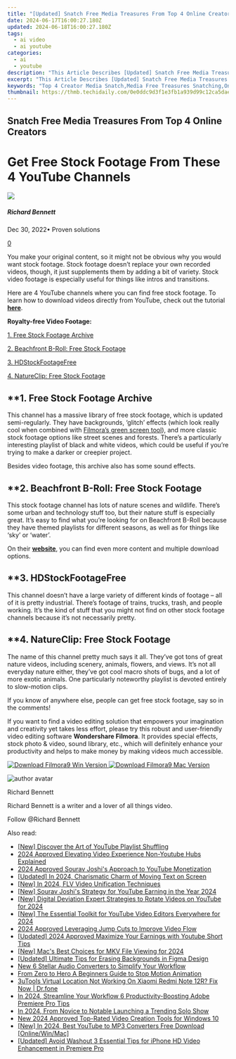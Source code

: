 ```yaml
---
title: "[Updated] Snatch Free Media Treasures From Top 4 Online Creators"
date: 2024-06-17T16:00:27.180Z
updated: 2024-06-18T16:00:27.180Z
tags:
  - ai video
  - ai youtube
categories:
  - ai
  - youtube
description: "This Article Describes [Updated] Snatch Free Media Treasures From Top 4 Online Creators"
excerpt: "This Article Describes [Updated] Snatch Free Media Treasures From Top 4 Online Creators"
keywords: "Top 4 Creator Media Snatch,Media Free Treasures Snatching,Online Snatched Media Treasures,Creative Media Top Treasure,Free Media Top Creators Snatch,Online Media Best Treasures,Creator's Top Snatched Media"
thumbnail: https://thmb.techidaily.com/0e0ddc9d3f1e3fb1a939d99c12ca5daee2fa294d073b52247b8e64f5288cf09f.jpg
---
```


## Snatch Free Media Treasures From Top 4 Online Creators

# Get Free Stock Footage From These 4 YouTube Channels

![](https://images.wondershare.com/filmora/article-images/richard-bennett.jpg)

##### Richard Bennett

 Dec 30, 2022• Proven solutions

[0](#commentsBoxSeoTemplate)

You make your original content, so it might not be obvious why you would want stock footage. Stock footage doesn’t replace your own recorded videos, though, it just supplements them by adding a bit of variety. Stock video footage is especially useful for things like intros and transitions.

Here are 4 YouTube channels where you can find free stock footage. To learn how to download videos directly from YouTube, check out the tutorial **[here](https://tools.techidaily.com/wondershare/filmora/download/)**.

**Royalty-free Video Footage:**

[1\. Free Stock Footage Archive](#freestockfootage)

[2\. Beachfront B-Roll: Free Stock Footage](#beachfront)

[3\. HDStockFootageFree](#hdstock)

[4\. NatureClip: Free Stock Footage](#natureclip)

## **1\. Free Stock Footage Archive

This channel has a massive library of free stock footage, which is updated semi-regularly. They have backgrounds, ‘glitch’ effects (which look really cool when combined with [Filmora’s green screen tool](https://tools.techidaily.com/wondershare/filmora/download/)), and more classic stock footage options like street scenes and forests. There’s a particularly interesting playlist of black and white videos, which could be useful if you’re trying to make a darker or creepier project.

Besides video footage, this archive also has some sound effects.

## **2\. Beachfront B-Roll: Free Stock Footage

This stock footage channel has lots of nature scenes and wildlife. There’s some urban and technology stuff too, but their nature stuff is especially great. It’s easy to find what you’re looking for on Beachfront B-Roll because they have themed playlists for different seasons, as well as for things like ‘sky’ or ‘water’.

On their **[website](http://www.beachfrontbroll.com/)**, you can find even more content and multiple download options.

## **3\. HDStockFootageFree

This channel doesn’t have a large variety of different kinds of footage – all of it is pretty industrial. There’s footage of trains, trucks, trash, and people working. It’s the kind of stuff that you might not find on other stock footage channels because it’s not necessarily pretty.

## **4\. NatureClip: Free Stock Footage

The name of this channel pretty much says it all. They’ve got tons of great nature videos, including scenery, animals, flowers, and views. It’s not all everyday nature either, they’ve got cool macro shots of bugs, and a lot of more exotic animals. One particularly noteworthy playlist is devoted entirely to slow-motion clips.

If you know of anywhere else, people can get free stock footage, say so in the comments!

If you want to find a video editing solution that empowers your imagination and creativity yet takes less effort, please try this robust and user-friendly video editing software **Wondershare Filmora**. It provides special effects, stock photo & video, sound library, etc., which will definitely enhance your productivity and helps to make money by making videos much accessible.

[![Download Filmora9 Win Version](https://images.wondershare.com/filmora/guide/download-btn-win.jpg) ](https://tools.techidaily.com/wondershare/filmora/download/) [![Download Filmora9 Mac Version](https://images.wondershare.com/filmora/guide/download-btn-mac.jpg) ](https://download.wondershare.com/filmora9-mac%5Ffull718.zip)

![author avatar](https://images.wondershare.com/filmora/article-images/richard-bennett.jpg)

Richard Bennett

Richard Bennett is a writer and a lover of all things video.

Follow @Richard Bennett


<ins class="adsbygoogle"
     style="display:block"
     data-ad-format="autorelaxed"
     data-ad-client="ca-pub-7571918770474297"
     data-ad-slot="1223367746"></ins>



<ins class="adsbygoogle"
     style="display:block"
     data-ad-client="ca-pub-7571918770474297"
     data-ad-slot="8358498916"
     data-ad-format="auto"
     data-full-width-responsive="true"></ins>

<span class="atpl-alsoreadstyle">Also read:</span>
<div><ul>
<li><a href="https://youtube-docs.techidaily.com/iscover-the-art-of-youtube-playlist-shuffling/"><u>[New] Discover the Art of YouTube Playlist Shuffling</u></a></li>
<li><a href="https://youtube-docs.techidaily.com/approved-elevating-video-experience-non-youtube-hubs-explained/"><u>2024 Approved  Elevating Video Experience  Non-Youtube Hubs Explained</u></a></li>
<li><a href="https://youtube-docs.techidaily.com/approved-sourav-joshis-approach-to-youtube-monetization/"><u>2024 Approved  Sourav Joshi's Approach to YouTube Monetization</u></a></li>
<li><a href="https://youtube-docs.techidaily.com/ed-in-2024-charismatic-charm-of-moving-text-on-screen/"><u>[Updated] In 2024, Charismatic Charm of Moving Text on Screen</u></a></li>
<li><a href="https://youtube-docs.techidaily.com/n-2024-flv-video-unification-techniques/"><u>[New] In 2024, FLV Video Unification Techniques</u></a></li>
<li><a href="https://youtube-docs.techidaily.com/ourav-joshis-strategy-for-youtube-earning-in-the-year-2024/"><u>[New] Sourav Joshi's Strategy for YouTube Earning in the Year 2024</u></a></li>
<li><a href="https://youtube-docs.techidaily.com/igital-deviation-expert-strategies-to-rotate-videos-on-youtube-for-2024/"><u>[New] Digital Deviation  Expert Strategies to Rotate Videos on YouTube for 2024</u></a></li>
<li><a href="https://youtube-docs.techidaily.com/he-essential-toolkit-for-youtube-video-editors-everywhere-for-2024/"><u>[New] The Essential Toolkit for YouTube Video Editors Everywhere for 2024</u></a></li>
<li><a href="https://youtube-docs.techidaily.com/approved-leveraging-jump-cuts-to-improve-video-flow/"><u>2024 Approved  Leveraging Jump Cuts to Improve Video Flow</u></a></li>
<li><a href="https://youtube-docs.techidaily.com/ed-2024-approved-maximize-your-earnings-with-youtube-short-tips/"><u>[Updated] 2024 Approved  Maximize Your Earnings with Youtube Short Tips</u></a></li>
<li><a href="https://vp-tips.techidaily.com/new-macs-best-choices-for-mkv-file-viewing-for-2024/"><u>[New] Mac's Best Choices for MKV File Viewing for 2024</u></a></li>
<li><a href="https://some-skills.techidaily.com/updated-ultimate-tips-for-erasing-backgrounds-in-figma-design/"><u>[Updated] Ultimate Tips for Erasing Backgrounds in Figma Design</u></a></li>
<li><a href="https://ai-driven-video-production.techidaily.com/new-6-stellar-audio-converters-to-simplify-your-workflow/"><u>New 6 Stellar Audio Converters to Simplify Your Workflow</u></a></li>
<li><a href="https://video-ai-editor.techidaily.com/from-zero-to-hero-a-beginners-guide-to-stop-motion-animation/"><u>From Zero to Hero A Beginners Guide to Stop Motion Animation</u></a></li>
<li><a href="https://location-fake.techidaily.com/3utools-virtual-location-not-working-on-xiaomi-redmi-note-12r-fix-now-drfone-by-drfone-virtual-android/"><u>3uTools Virtual Location Not Working On Xiaomi Redmi Note 12R? Fix Now | Dr.fone</u></a></li>
<li><a href="https://video-content-creator.techidaily.com/in-2024-streamline-your-workflow-6-productivity-boosting-adobe-premiere-pro-tips/"><u>In 2024, Streamline Your Workflow 6 Productivity-Boosting Adobe Premiere Pro Tips</u></a></li>
<li><a href="https://some-techniques.techidaily.com/in-2024-from-novice-to-notable-launching-a-trending-solo-show/"><u>In 2024, From Novice to Notable  Launching a Trending Solo Show</u></a></li>
<li><a href="https://ai-driven-video-production.techidaily.com/new-2024-approved-top-rated-video-creation-tools-for-windows-10/"><u>New 2024 Approved Top-Rated Video Creation Tools for Windows 10</u></a></li>
<li><a href="https://facebook-record-videos.techidaily.com/new-in-2024-best-youtube-to-mp3-converters-free-download-onlinewinmac/"><u>[New] In 2024, Best YouTube to MP3 Converters Free Download [Online/Win/Mac]</u></a></li>
<li><a href="https://extra-lessons.techidaily.com/updated-avoid-washout-3-essential-tips-for-iphone-hd-video-enhancement-in-premiere-pro/"><u>[Updated] Avoid Washout  3 Essential Tips for iPhone HD Video Enhancement in Premiere Pro</u></a></li>
</ul></div>
